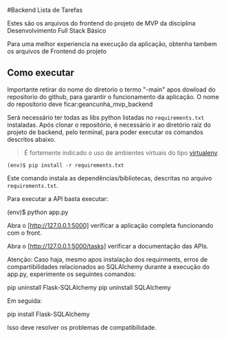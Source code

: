 #Backend Lista de Tarefas

Estes são os arquivos do frontend do projeto de MVP da disciplina Desenvolvimento Full Stack Básico

Para uma melhor experiencia na execução da aplicação, obtenha tambem os arquivos de Frontend do projeto


## Como executar 

Importante retirar do nome do diretorio o termo "-main" apos dowload do repositorio do github, para garantir o funcionamento da aplicação. O nome do repositorio deve ficar:geancunha_mvp_backend

Será necessário ter todas as libs python listadas no `requirements.txt` instaladas.
Após clonar o repositório, é necessário ir ao diretório raiz do projeto de backend, pelo terminal, para poder executar os comandos descritos abaixo.

> É fortemente indicado o uso de ambientes virtuais do tipo [virtualenv](https://virtualenv.pypa.io/en/latest/installation.html).

```
(env)$ pip install -r requirements.txt
```

Este comando instala as dependências/bibliotecas, descritas no arquivo `requirements.txt`.

Para executar a API  basta executar:

(env)$ python app.py

Abra o [http://127.0.0.1:5000] verificar a aplicação completa funcionando com o front.

Abra o [http://127.0.0.1:5000/tasks] verificar a documentação das APIs.

Atenção: Caso haja, mesmo apos instalação dos requirments, erros de compartibilidades relacionados ao SQLAlchemy durante a execução do app.py, experimente os seguintes comandos:

pip uninstall Flask-SQLAlchemy
pip uninstall SQLAlchemy

Em seguida:

pip install Flask-SQLAlchemy

Isso deve resolver os problemas de compatibilidade.





